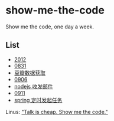 show-me-the-code
================

Show me the code, one day a week.

## List

* [2012](https://github.com/sdg-sysdev/show-me-the-code/tree/master/2012)
 * [0831](https://github.com/sdg-sysdev/show-me-the-code/tree/master/2012/0831)
  * [豆瓣数据获取](https://github.com/sdg-sysdev/show-me-the-code/tree/master/2012/0831)
 * [0906](https://github.com/sdg-sysdev/show-me-the-code/tree/master/2012/0906)
  * [nodejs 收发邮件](https://github.com/sdg-sysdev/show-me-the-code/tree/master/2012/0906)
 * [0911](https://github.com/sdg-sysdev/show-me-the-code/tree/master/2012/0911)
  * [spring 定时发起任务](https://github.com/sdg-sysdev/show-me-the-code/tree/master/2012/0911)


Linus: ["Talk is cheap. Show me the code."](https://lkml.org/lkml/2000/8/25/132) 
